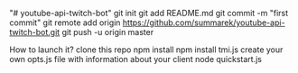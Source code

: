 "# youtube-api-twitch-bot"  git init git add README.md git commit -m "first commit" git remote add origin https://github.com/summarek/youtube-api-twitch-bot.git git push -u origin master

How to launch it?
clone this repo
npm install
npm install tmi.js
create your own opts.js file with information about your client
node quickstart.js
